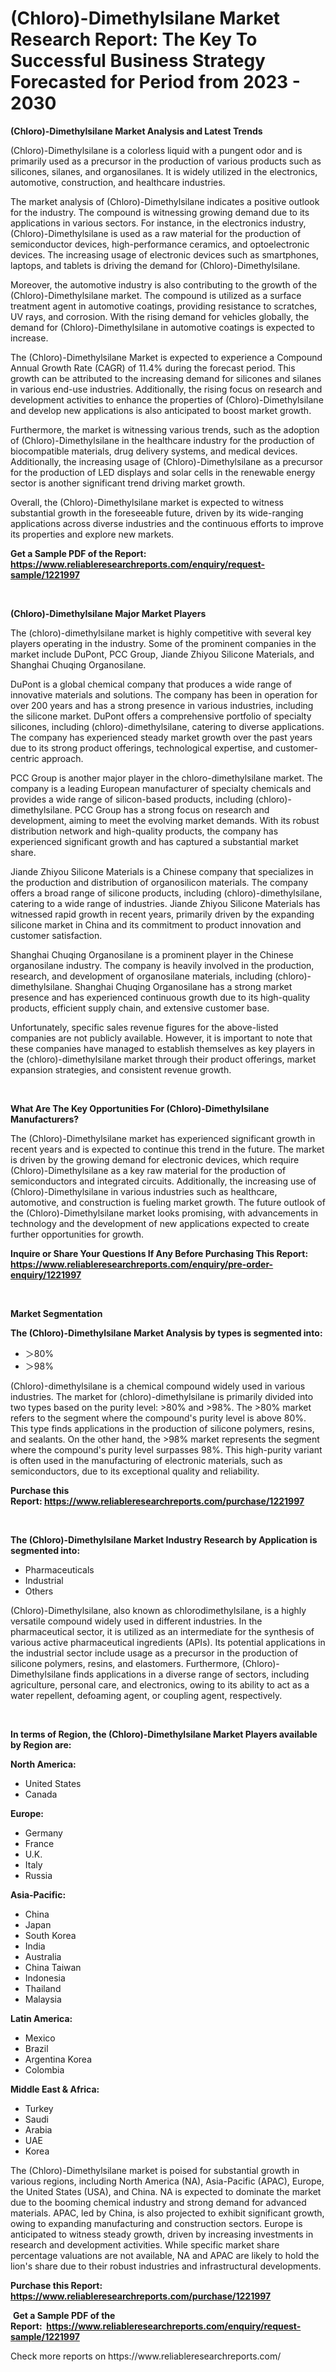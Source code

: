 <p><h1>(Chloro)-Dimethylsilane Market Research Report: The Key To Successful Business Strategy Forecasted for Period from 2023 - 2030</h1></p><p><strong>(Chloro)-Dimethylsilane Market Analysis and Latest Trends</strong></p>
<p><p>(Chloro)-Dimethylsilane is a colorless liquid with a pungent odor and is primarily used as a precursor in the production of various products such as silicones, silanes, and organosilanes. It is widely utilized in the electronics, automotive, construction, and healthcare industries.</p><p>The market analysis of (Chloro)-Dimethylsilane indicates a positive outlook for the industry. The compound is witnessing growing demand due to its applications in various sectors. For instance, in the electronics industry, (Chloro)-Dimethylsilane is used as a raw material for the production of semiconductor devices, high-performance ceramics, and optoelectronic devices. The increasing usage of electronic devices such as smartphones, laptops, and tablets is driving the demand for (Chloro)-Dimethylsilane.</p><p>Moreover, the automotive industry is also contributing to the growth of the (Chloro)-Dimethylsilane market. The compound is utilized as a surface treatment agent in automotive coatings, providing resistance to scratches, UV rays, and corrosion. With the rising demand for vehicles globally, the demand for (Chloro)-Dimethylsilane in automotive coatings is expected to increase.</p><p>The (Chloro)-Dimethylsilane Market is expected to experience a Compound Annual Growth Rate (CAGR) of 11.4% during the forecast period. This growth can be attributed to the increasing demand for silicones and silanes in various end-use industries. Additionally, the rising focus on research and development activities to enhance the properties of (Chloro)-Dimethylsilane and develop new applications is also anticipated to boost market growth.</p><p>Furthermore, the market is witnessing various trends, such as the adoption of (Chloro)-Dimethylsilane in the healthcare industry for the production of biocompatible materials, drug delivery systems, and medical devices. Additionally, the increasing usage of (Chloro)-Dimethylsilane as a precursor for the production of LED displays and solar cells in the renewable energy sector is another significant trend driving market growth.</p><p>Overall, the (Chloro)-Dimethylsilane market is expected to witness substantial growth in the foreseeable future, driven by its wide-ranging applications across diverse industries and the continuous efforts to improve its properties and explore new markets.</p></p>
<p><strong>Get a Sample PDF of the Report:&nbsp; <a href="https://www.reliableresearchreports.com/enquiry/request-sample/1221997">https://www.reliableresearchreports.com/enquiry/request-sample/1221997</a></strong></p>
<p>&nbsp;</p>
<p><strong>(Chloro)-Dimethylsilane Major Market Players</strong></p>
<p><p>The (chloro)-dimethylsilane market is highly competitive with several key players operating in the industry. Some of the prominent companies in the market include DuPont, PCC Group, Jiande Zhiyou Silicone Materials, and Shanghai Chuqing Organosilane.</p><p>DuPont is a global chemical company that produces a wide range of innovative materials and solutions. The company has been in operation for over 200 years and has a strong presence in various industries, including the silicone market. DuPont offers a comprehensive portfolio of specialty silicones, including (chloro)-dimethylsilane, catering to diverse applications. The company has experienced steady market growth over the past years due to its strong product offerings, technological expertise, and customer-centric approach.</p><p>PCC Group is another major player in the chloro-dimethylsilane market. The company is a leading European manufacturer of specialty chemicals and provides a wide range of silicon-based products, including (chloro)-dimethylsilane. PCC Group has a strong focus on research and development, aiming to meet the evolving market demands. With its robust distribution network and high-quality products, the company has experienced significant growth and has captured a substantial market share.</p><p>Jiande Zhiyou Silicone Materials is a Chinese company that specializes in the production and distribution of organosilicon materials. The company offers a broad range of silicone products, including (chloro)-dimethylsilane, catering to a wide range of industries. Jiande Zhiyou Silicone Materials has witnessed rapid growth in recent years, primarily driven by the expanding silicone market in China and its commitment to product innovation and customer satisfaction.</p><p>Shanghai Chuqing Organosilane is a prominent player in the Chinese organosilane industry. The company is heavily involved in the production, research, and development of organosilane materials, including (chloro)-dimethylsilane. Shanghai Chuqing Organosilane has a strong market presence and has experienced continuous growth due to its high-quality products, efficient supply chain, and extensive customer base.</p><p>Unfortunately, specific sales revenue figures for the above-listed companies are not publicly available. However, it is important to note that these companies have managed to establish themselves as key players in the (chloro)-dimethylsilane market through their product offerings, market expansion strategies, and consistent revenue growth.</p></p>
<p>&nbsp;</p>
<p><strong>What Are The Key Opportunities For (Chloro)-Dimethylsilane Manufacturers?</strong></p>
<p><p>The (Chloro)-Dimethylsilane market has experienced significant growth in recent years and is expected to continue this trend in the future. The market is driven by the growing demand for electronic devices, which require (Chloro)-Dimethylsilane as a key raw material for the production of semiconductors and integrated circuits. Additionally, the increasing use of (Chloro)-Dimethylsilane in various industries such as healthcare, automotive, and construction is fueling market growth. The future outlook of the (Chloro)-Dimethylsilane market looks promising, with advancements in technology and the development of new applications expected to create further opportunities for growth.</p></p>
<p><strong>Inquire or Share Your Questions If Any Before Purchasing This Report: <a href="https://www.reliableresearchreports.com/enquiry/pre-order-enquiry/1221997">https://www.reliableresearchreports.com/enquiry/pre-order-enquiry/1221997</a></strong></p>
<p>&nbsp;</p>
<p><strong>Market Segmentation</strong></p>
<p><strong>The (Chloro)-Dimethylsilane Market Analysis by types is segmented into:</strong></p>
<p><ul><li>＞80%</li><li>＞98%</li></ul></p>
<p><p>(Chloro)-dimethylsilane is a chemical compound widely used in various industries. The market for (chloro)-dimethylsilane is primarily divided into two types based on the purity level: >80% and >98%. The >80% market refers to the segment where the compound's purity level is above 80%. This type finds applications in the production of silicone polymers, resins, and sealants. On the other hand, the >98% market represents the segment where the compound's purity level surpasses 98%. This high-purity variant is often used in the manufacturing of electronic materials, such as semiconductors, due to its exceptional quality and reliability.</p></p>
<p><strong>Purchase this Report:&nbsp;<a href="https://www.reliableresearchreports.com/purchase/1221997">https://www.reliableresearchreports.com/purchase/1221997</a></strong></p>
<p>&nbsp;</p>
<p><strong>The (Chloro)-Dimethylsilane Market Industry Research by Application is segmented into:</strong></p>
<p><ul><li>Pharmaceuticals</li><li>Industrial</li><li>Others</li></ul></p>
<p><p>(Chloro)-Dimethylsilane, also known as chlorodimethylsilane, is a highly versatile compound widely used in different industries. In the pharmaceutical sector, it is utilized as an intermediate for the synthesis of various active pharmaceutical ingredients (APIs). Its potential applications in the industrial sector include usage as a precursor in the production of silicone polymers, resins, and elastomers. Furthermore, (Chloro)-Dimethylsilane finds applications in a diverse range of sectors, including agriculture, personal care, and electronics, owing to its ability to act as a water repellent, defoaming agent, or coupling agent, respectively.</p></p>
<p>&nbsp;</p>
<p><strong>In terms of Region, the (Chloro)-Dimethylsilane Market Players available by Region are:</strong></p>
<p>
    <p> <strong> North America: </strong>
        <ul>
            <li>United States</li>
            <li>Canada</li>
        </ul>
        </p> 
    <p> <strong> Europe: </strong>
        <ul>
            <li>Germany</li>
            <li>France</li>
            <li>U.K.</li>
            <li>Italy</li>
            <li>Russia</li>
        </ul>
        </p> 
    <p> <strong> Asia-Pacific: </strong>
        <ul>
            <li>China</li>
            <li>Japan</li>
            <li>South Korea</li>
            <li>India</li>
            <li>Australia</li>
            <li>China Taiwan</li>
            <li>Indonesia</li>
            <li>Thailand</li>
            <li>Malaysia</li>
        </ul>
        </p> 
    <p> <strong> Latin America: </strong>
        <ul>
            <li>Mexico</li>
            <li>Brazil</li>
            <li>Argentina Korea</li>
            <li>Colombia</li>
        </ul>
        </p> 
    <p> <strong> Middle East & Africa: </strong>
        <ul>
            <li>Turkey</li>
            <li>Saudi</li>
            <li>Arabia</li>
            <li>UAE</li>
            <li>Korea</li>
        </ul>
    </p>
    </p>
<p><p>The (Chloro)-Dimethylsilane market is poised for substantial growth in various regions, including North America (NA), Asia-Pacific (APAC), Europe, the United States (USA), and China. NA is expected to dominate the market due to the booming chemical industry and strong demand for advanced materials. APAC, led by China, is also projected to exhibit significant growth, owing to expanding manufacturing and construction sectors. Europe is anticipated to witness steady growth, driven by increasing investments in research and development activities. While specific market share percentage valuations are not available, NA and APAC are likely to hold the lion's share due to their robust industries and infrastructural developments.</p></p>
<p><strong>Purchase this Report: <a href="https://www.reliableresearchreports.com/purchase/1221997">https://www.reliableresearchreports.com/purchase/1221997</a></strong></p>
<p>&nbsp;<strong>Get a Sample PDF of the Report:&nbsp;&nbsp;<a href="https://www.reliableresearchreports.com/enquiry/request-sample/1221997">https://www.reliableresearchreports.com/enquiry/request-sample/1221997</a></strong></p>
<p><strong></strong></p>
<p>Check more reports on https://www.reliableresearchreports.com/</p>